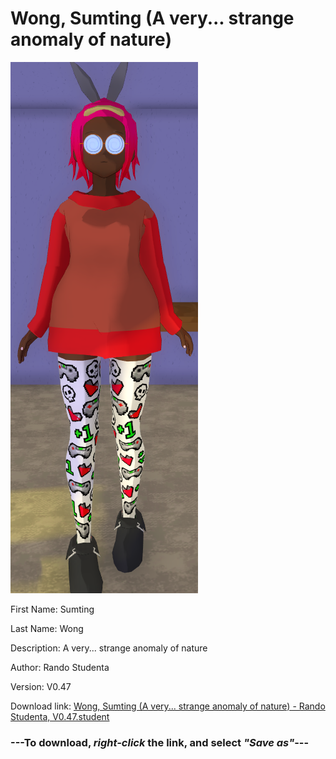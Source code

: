 # Wong, Sumting (A very... strange anomaly of nature)

<img src="https://raw.githubusercontent.com/Arbiter1223/Daigaku-Gurashi-Custom-Students/master/Students/Files/Wong%2C%20Sumting%20(A%20very...%20strange%20anomaly%20of%20nature).png" title="Wong, Sumting (A very... strange anomaly of nature) - Rando Studenta, V0.47">

First Name: Sumting

Last Name: Wong

Description: A very... strange anomaly of nature

Author: Rando Studenta

Version: V0.47

Download link: <a href="https://raw.githubusercontent.com/Arbiter1223/Daigaku-Gurashi-Custom-Students/master/Students/Files/Wong%2C%20Sumting%20(A%20very...%20strange%20anomaly%20of%20nature)%20-%20Rando%20Studenta%2C%20V0.47.student">Wong, Sumting (A very... strange anomaly of nature) - Rando Studenta, V0.47.student</a>

### ---**To download, _right-click_ the link, and select _"Save as"_**---
